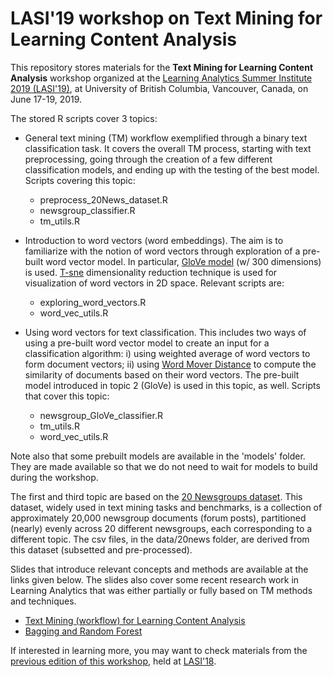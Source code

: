 # LASI'19 workshop on Text Mining for Learning Content Analysis

This repository stores materials for the **Text Mining for Learning Content Analysis** workshop organized at the [Learning Analytics Summer Institute 2019 (LASI'19)](https://solaresearch.org/events/lasi/lasi19/lasi19-workshops-tutorials/), at University of British Columbia, Vancouver, Canada, on June 17-19, 2019.

The stored R scripts cover 3 topics: 

* General text mining (TM) workflow exemplified through a binary text classification task. It covers the overall TM process, starting with text preprocessing, going through the creation of a few different classification models, and ending up with the testing of the best model. Scripts covering this topic:
  * preprocess_20News_dataset.R
  * newsgroup_classifier.R
  * tm_utils.R

* Introduction to word vectors (word embeddings). The aim is to familiarize with the notion of word vectors through exploration of a pre-built word vector model. In particular, [GloVe model](https://nlp.stanford.edu/projects/glove/) (w/ 300 dimensions) is used. [T-sne](https://lvdmaaten.github.io/tsne/) dimensionality reduction technique is used for visualization of word vectors in 2D space. Relevant scripts are:
  * exploring_word_vectors.R
  * word_vec_utils.R

* Using word vectors for text classification. This includes two ways of using a pre-built word vector model to create an input for a classification algorithm: i) using weighted average of word vectors to form document vectors; ii) using [Word Mover Distance](http://proceedings.mlr.press/v37/kusnerb15.pdf) to compute the similarity of documents based on their word vectors. The pre-built model introduced in topic 2 (GloVe) is used in this topic, as well. Scripts that cover this topic:
  * newsgroup_GloVe_classifier.R
  * tm_utils.R
  * word_vec_utils.R

Note also that some prebuilt models are available in the 'models' folder. They are made available so that we do not need to wait for models to build during the workshop.

The first and third topic are based on the [20 Newsgroups dataset](http://qwone.com/~jason/20Newsgroups/). This dataset, widely used in text mining tasks and benchmarks, is a collection of approximately 20,000 newsgroup documents (forum posts), partitioned (nearly) evenly across 20 different newsgroups, each corresponding to a different topic. The csv files, in the data/20news folder, are derived from this dataset (subsetted and pre-processed).

Slides that introduce relevant concepts and methods are available at the links given below. The slides also cover some recent research work in Learning Analytics that was either partially or fully based on TM methods and techniques.  
* [Text Mining (workflow) for Learning Content Analysis](https://1drv.ms/b/s!AjwXFgNk6IQbhEjcCCTn2XVQVmgK)
* [Bagging and Random Forest](https://1drv.ms/b/s!AjwXFgNk6IQbgh5G-vQCyWnaXwZL)

If interested in learning more, you may want to check materials from the [previous edition of this workshop](https://github.com/jeljov/Text_Mining_at_LASI18), held at [LASI'18](https://solaresearch.org/events/lasi/lasi-2018/).
